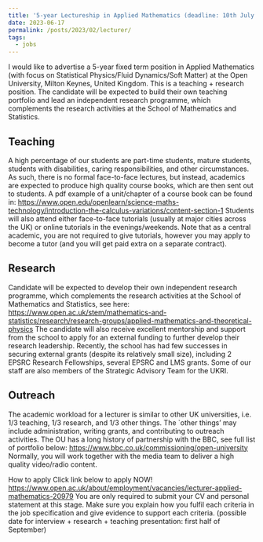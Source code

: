 ```yaml
---
title: '5-year Lectureship in Applied Mathematics (deadline: 10th July 2023 noon)'
date: 2023-06-17
permalink: /posts/2023/02/lecturer/
tags:
  - jobs
---
```


I would like to advertise a 5-year fixed term position in Applied Mathematics (with focus on Statistical Physics/Fluid Dynamics/Soft Matter) at the Open University, Milton Keynes, United Kingdom. This is a teaching + research position. The candidate will be expected to build their own teaching portfolio and lead an independent research programme, which complements the research activities at the School of Mathematics and Statistics. 
 
## Teaching
A high percentage of our students are part-time students, mature students, students with disabilities, caring responsibilities, and other circumstances. As such, there is no formal face-to-face lectures, but instead, academics are expected to produce high quality course books, which are then sent out to students.  A pdf example of a unit/chapter of a course book can be found in:
<https://www.open.edu/openlearn/science-maths-technology/introduction-the-calculus-variations/content-section-1>
Students will also attend either face-to-face tutorials (usually at major cities across the UK) or online tutorials in the evenings/weekends. Note that as a central academic, you are not required to give tutorials, however you may apply to become a tutor (and you will get paid extra on a separate contract).
 
## Research
Candidate will be expected to develop their own independent research programme, which complements the research activities at the School of Mathematics and Statistics, see here:
<https://www.open.ac.uk/stem/mathematics-and-statistics/research/research-groups/applied-mathematics-and-theoretical-physics>
The candidate will also receive excellent mentorship and support from the school to apply for an external funding to further develop their research leadership. Recently, the school has had few successes in securing external grants (despite its relatively small size), including 2 EPSRC Research Fellowships, several EPSRC and LMS grants. Some of our staff are also members of the Strategic Advisory Team for the UKRI. 
 
## Outreach
The academic workload for a lecturer is similar to other UK universities, i.e. 1/3 teaching, 1/3 research, and 1/3 other things. The `other things’ may include administration, writing grants, and contributing to outreach activities. The OU has a long history of partnership with the BBC, see full list of portfolio below:
<https://www.bbc.co.uk/commissioning/open-university>
Normally, you will work together with the media team to deliver a high quality video/radio content.
 
How to apply
Click link below to apply NOW!
<https://www.open.ac.uk/about/employment/vacancies/lecturer-applied-mathematics-20979>
You are only required to submit your CV and personal statement at this stage. Make sure you explain how you fulfil each criteria in the job specification and give evidence to support each criteria.
(possible date for interview + research + teaching presentation: first half of September)



